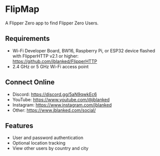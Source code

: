 # FlipMap
A Flipper Zero app to find Flipper Zero Users.

## Requirements
- Wi-Fi Developer Board, BW16, Raspberry Pi, or ESP32 device flashed with FlipperHTTP v2.1 or higher: https://github.com/jblanked/FlipperHTTP
- 2.4 GHz or 5 GHz Wi-Fi access point

## Connect Online
- Discord: https://discord.gg/5aN9qwkEc6
- YouTube: https://www.youtube.com/@jblanked
- Instagram: https://www.instagram.com/jblanked
- Other: https://www.jblanked.com/social/

## Features
- User and password authentication
- Optional location tracking
- View other users by country and city
